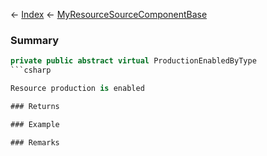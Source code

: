 ← [Index](Api-Index) ← [MyResourceSourceComponentBase](VRage.Game.Components.MyResourceSourceComponentBase)

### Summary

```csharp
private public abstract virtual ProductionEnabledByType
```csharp

Resource production is enabled

### Returns

### Example

### Remarks

